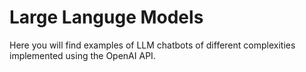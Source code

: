 # Large Languge Models

Here you will find examples of LLM chatbots of different complexities implemented using the OpenAI API.
